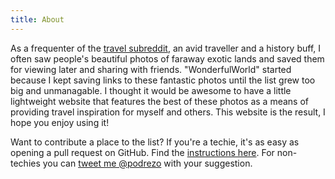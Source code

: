 ```yaml
---
title: About
---
```

As a frequenter of the [travel subreddit](http://reddit.com/r/travel), an avid traveller and a history buff, I often saw people's beautiful photos of faraway exotic lands and saved them for viewing later and sharing with friends. "WonderfulWorld" started because I kept saving links to these fantastic photos until the list grew too big and unmanagable. I thought it would be awesome to have a little lightweight website that features the best of these photos as a means of providing travel inspiration for myself and others. This website is the result, I hope you enjoy using it!

Want to contribute a place to the list? If you're a techie, it's as easy as opening a pull request on GitHub. Find the [instructions here](https://github.com/podrezo/wonderfulworld2). For non-techies you can [tweet me @podrezo](https://twitter.com/podrezo/) with your suggestion.
